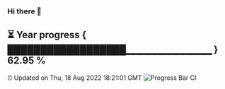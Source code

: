 ### Hi there 👋
⏳ Year progress { ██████████████████▁▁▁▁▁▁▁▁▁▁▁▁ } 62.95 %
---
⏰ Updated on Thu, 18 Aug 2022 18:21:01 GMT
![Progress Bar CI](https://github.com/liununu/liununu/workflows/Progress%20Bar%20CI/badge.svg)
